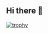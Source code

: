 ## Hi there 👋
[![trophy](https://github-profile-trophy.vercel.app/?username=Shaddy-joker&theme=onedark)](https://github.com/ryo-ma/github-profile-trophy)
<!--
**Shaddy-joker/Shaddy-joker** is a ✨ _special_ ✨ repository because its `README.md` (this file) appears on your GitHub profile.

Here are some ideas to get you started:
[![trophy](https://github-profile-trophy.vercel.app/?username=Shaddy-joker)](https://github.com/ryo-ma/github-profile-trophy)

- 🔭 I’m currently working on ...
- 🌱 I’m currently learning ...
- 👯 I’m looking to collaborate on ...
- 🤔 I’m looking for help with ...
- 💬 Ask me about ...
- 📫 How to reach me: ...
- 😄 Pronouns: ...
- ⚡ Fun fact: ...
-->
